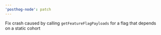 ```yaml
---
'posthog-node': patch
---
```


Fix crash caused by calling `getFeatureFlagPayloads` for a flag that depends on a static cohort
